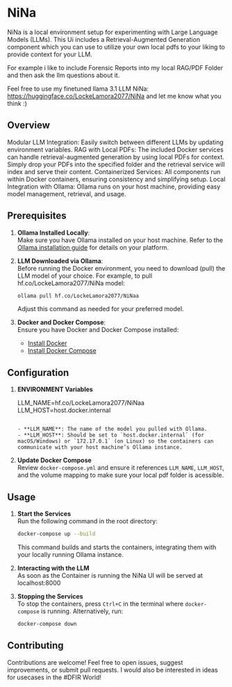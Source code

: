 # NiNa

NiNa is a local environment setup for experimenting with Large Language Models (LLMs).
This Ui includes a Retrieval-Augmented Generation component which you can use to utilize your own local pdfs to your liking to provide context for your LLM.

For example i like to include Forensic Reports into my local RAG/PDF Folder and then ask the llm questions about it.

Feel free to use my finetuned llama 3.1 LLM NiNa: https://huggingface.co/LockeLamora2077/NiNa and let me know what you think :)


## Overview


Modular LLM Integration: Easily switch between different LLMs by updating environment variables.
RAG with Local PDFs: The included Docker services can handle retrieval-augmented generation by using local PDFs for context. Simply drop your PDFs into the specified folder and the retrieval service will index and serve their content.
Containerized Services: All components run within Docker containers, ensuring consistency and simplifying setup.
Local Integration with Ollama: Ollama runs on your host machine, providing easy model management, retrieval, and usage.

## Prerequisites

1. **Ollama Installed Locally**:  
   Make sure you have Ollama installed on your host machine. Refer to the [Ollama installation guide](https://docs.ollama.ai/getting-started/installation) for details on your platform.

2. **LLM Downloaded via Ollama**:  
   Before running the Docker environment, you need to download (pull) the LLM model of your choice. For example, to pull hf.co/LockeLamora2077/NiNa model:
   ```bash
   ollama pull hf.co/LockeLamora2077/NiNaa
   ```
   
   Adjust this command as needed for your preferred model.

3. **Docker and Docker Compose**:  
   Ensure you have Docker and Docker Compose installed:
   - [Install Docker](https://docs.docker.com/get-docker/)
   - [Install Docker Compose](https://docs.docker.com/compose/install/)

## Configuration

1. **ENVIRONMENT Variables**  

   LLM_NAME=hf.co/LockeLamora2077/NiNaa
   LLM_HOST=host.docker.internal
  
   ```

   - **LLM_NAME**: The name of the model you pulled with Ollama.
   - **LLM_HOST**: Should be set to `host.docker.internal` (for macOS/Windows) or `172.17.0.1` (on Linux) so the containers can communicate with your host machine’s Ollama instance.

2. **Update Docker Compose**  
   Review `docker-compose.yml` and ensure it references `LLM_NAME`, `LLM_HOST`, and the volume mapping to make sure your local pdf folder is acessible. 

## Usage

1. **Start the Services**  
   Run the following command in the root directory:
   ```bash
   docker-compose up --build
   ```

   This command builds and starts the containers, integrating them with your locally running Ollama instance.

2. **Interacting with the LLM**  
    As soon as the Container is running the NiNa UI will be served at localhost:8000

3. **Stopping the Services**  
   To stop the containers, press `Ctrl+C` in the terminal where `docker-compose` is running. Alternatively, run:
   ```bash
   docker-compose down
   ```

## Contributing

Contributions are welcome! Feel free to open issues, suggest improvements, or submit pull requests.
I would also be interested in ideas for usecases in the #DFIR World!
